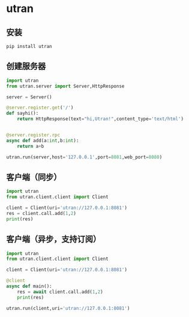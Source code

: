# utran

## 安装
```CMD title='pip安装'
pip install utran
```

## 创建服务器
```python title='服务端示例'
import utran
from utran.server import Server,HttpResponse

server = Server()

@server.register.get('/')
def sayhi():
    return HttpResponse(text="hi,Utran!",content_type='text/html')


@server.register.rpc
async def add(a:int,b:int):
    return a+b

utran.run(server,host='127.0.0.1',port=8081,web_port=8080)

```

## 客户端（同步）
```python title='服务端示例'
import utran
from utran.client.client import Client

client = Client(uri='utran://127.0.0.1:8081')
res = client.call.add(1,2)
print(res)

```


## 客户端（异步，支持订阅）
```python title='服务端示例'
import utran
from utran.client.client import Client

client = Client(uri='utran://127.0.0.1:8081')

@client
async def main():
    res = await client.call.add(1,2)
    print(res)

utran.run(client,uri='utran://127.0.0.1:8081')
```